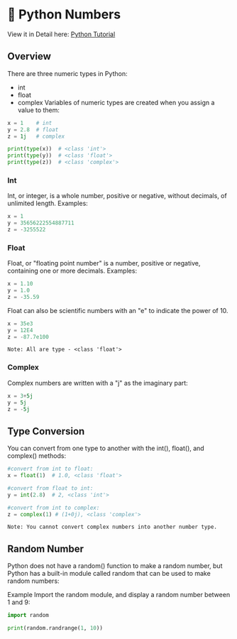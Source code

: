 
# 📌 Python Numbers

View it in Detail here: [Python Tutorial](https://www.w3schools.com/python/default.asp)

## Overview
There are three numeric types in Python:

- int
- float
- complex
Variables of numeric types are created when you assign a value to them:
```python
x = 1    # int
y = 2.8  # float
z = 1j   # complex

print(type(x))  # <class 'int'>
print(type(y))  # <class 'float'>
print(type(z))  # <class 'complex'>
```

### Int
Int, or integer, is a whole number, positive or negative, without decimals, of unlimited length.
Examples:
```python
x = 1
y = 35656222554887711
z = -3255522
```

### Float
Float, or "floating point number" is a number, positive or negative, containing one or more decimals.
Examples:
```python
x = 1.10
y = 1.0
z = -35.59
```
Float can also be scientific numbers with an "e" to indicate the power of 10.
```python
x = 35e3
y = 12E4
z = -87.7e100
```
`Note: All are type - <class 'float'>`

### Complex
Complex numbers are written with a "j" as the imaginary part:
```python
x = 3+5j
y = 5j
z = -5j
```

## Type Conversion
You can convert from one type to another with the int(), float(), and complex() methods:
```python
#convert from int to float:
x = float(1)  # 1.0, <class 'float'>

#convert from float to int:
y = int(2.8)  # 2, <class 'int'>

#convert from int to complex:
z = complex(1) # (1+0j), <class 'complex'>
```

`Note: You cannot convert complex numbers into another number type.`

## Random Number
Python does not have a random() function to make a random number, but Python has a built-in module called random that can be used to make random numbers:

Example
Import the random module, and display a random number between 1 and 9:
```python
import random

print(random.randrange(1, 10))
```